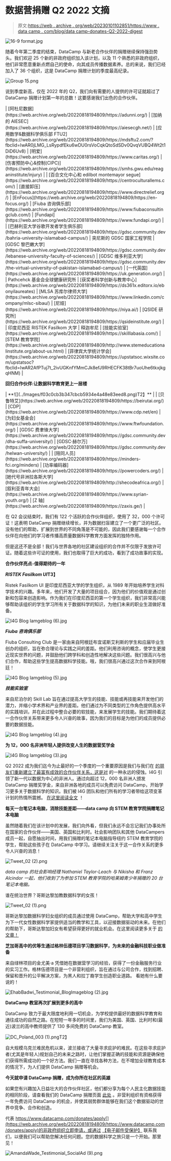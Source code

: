 # 数据营捐赠 Q2 2022 文摘

> 原文:[https://web . archive . org/web/20230101102851/https://www . data camp . com/blog/data camp-donates-Q2-2022-digest](https://web.archive.org/web/20230101102851/https://www.datacamp.com/blog/datacamp-donates-q2-2022-digest)

![16-9 format.jpg](../Images/c9767cd351da8b6762c2ed0065e8fcf4.png)

随着今年第二季度的结束，DataCamp 与新老合作伙伴的捐赠继续保持强劲势头。我们欢迎 25 个新的非政府组织加入该计划，以及 11 个熟悉的非政府组织，他们非常愿意重新点燃自己的使命，向其成员传播数据素养。总的来说，我们已经加入了 36 个组织，这是 DataCamp 捐赠计划的季度最高纪录。

![Group 15.png](../Images/2d080573871ebe084f8fab0d7ec9cb89.png)

说到季度新高，仅在 2022 年的 Q2，我们向有需要的人提供的许可证就超过了 DataCamp 捐赠计划第一年的总数！这要感谢我们出色的合作伙伴。

<colgroup><col style="width: 27.5818%;"><col style="width: 20.3806%;"><col style="width: 22.2829%;"><col style="width: 15.0817%;"><col style="width: 14.5382%;"></colgroup>
| [阿杜尼数据](https://web.archive.org/web/20220818194809/https://adunni.org/) | [加纳的 AIESEC](https://web.archive.org/web/20220818194809/https://aiesecgh.net/) | [应用数学&数据科学俱乐部 FTU2](https://web.archive.org/web/20220818194809/https://mdsftu2.com/?fbclid=IwAR0jLMG_LsRypdfEku6wDU0rsVoCqkQtoSdSDv0QvqVUBQ4Wt2t1DiD6Uv8) | [明爱](https://web.archive.org/web/20220818194809/https://www.caritas.org/) | [伤害预防中心&控制(CIPC)](https://web.archive.org/web/20220818194809/https://smhs.gwu.edu/reaganinstitute/injury) |
| [百合文化中心和 edilbot montemayor segue](https://web.archive.org/web/20220818194809/https://centroculturallems.com/) | [直接卸压](https://web.archive.org/web/20220818194809/https://www.directrelief.org/) | [EnFocus](https://web.archive.org/web/20220818194809/https://en-focus.org/) | [Fiuba 咨询俱乐部](https://web.archive.org/web/20220818194809/https://www.fiubaconsultingclub.com/) | [Fundapi](https://web.archive.org/web/20220818194809/https://www.fundapi.org/) |
| [巴赫利亚大学谷歌开发者学生俱乐部](https://web.archive.org/web/20220818194809/https://gdsc.community.dev/bahria-university-islamabad-campus/) | 突尼斯的 GDSC 国家工程学院 | [GDSC 黎巴嫩大学](https://web.archive.org/web/20220818194809/https://gdsc.community.dev/lebanese-university-faculty-of-sciences/) | [GDSC 维多利亚大学](https://web.archive.org/web/20220818194809/https://gdsc.community.dev/the-virtual-university-of-pakistan-islamabad-campus/) | [一代英国](https://web.archive.org/web/20220818194809/https://uk.generation.org/) |
| Pathcehck 基金会全球健康研究所 | [获奖者科学创新与教育中心](https://web.archive.org/web/20220818194809/https://ds361x.editorx.io/ebonyilaureates) | [MLSA 苏库尔律师大学](https://web.archive.org/web/20220818194809/https://www.linkedin.com/company/mlsc-sibau/) | [尼娅](https://web.archive.org/web/20220818194809/https://niya.ai/) | [QSIDE 研究所](https://web.archive.org/web/20220818194809/https://qsideinstitute.org/) |
| 印度尼西亚 RISTEK Fasilkom 大学 | 释迦牟尼 | [技能实验室](https://web.archive.org/web/20220818194809/https://skilllabasia.com/) | [STEM 教育学院](https://web.archive.org/web/20220818194809/http://www.stemeducationalinstitute.org/about-us.html) | [菲律宾大学统计学会](https://web.archive.org/web/20220818194809/https://upstatsoc.wixsite.com/upstatsoc?fbclid=IwAR2AfPTuj7t_2ivUGKnfYMmCJk8efJ9RHECFK38tBr7uoUhe6tkxjkgqHNM) |

**回归合作伙伴:让数据科学教育更上一层楼**

<colgroup><col style="width: 243px;"><col style="width: 243px;"><col style="width: 243px;"></colgroup>
| **![](../Images/f03c0cb3b347cbcb5934e4a48e83eed8.png)T2】** |

<colgroup><col style="width: 17.4451%;"><col style="width: 16.8956%;"><col style="width: 25.6868%;"><col style="width: 20.1923%;"><col style="width: 19.7802%;"></colgroup>
| [贝鲁特艾](https://web.archive.org/web/20220818194809/https://beirutai.org/) | [CDP](https://web.archive.org/web/20220818194809/https://www.cdp.net/en) | [为妇女基金会](https://web.archive.org/web/20220818194809/https://www.ftwfoundation.org/) | [GDSC 费聿锋大学](https://web.archive.org/web/20220818194809/https://gdsc.community.dev/dha-suffa-university/) | [GDSC·赫尔万](https://web.archive.org/web/20220818194809/https://gdsc.community.dev/helwan-university/) |
| [陪同人员](https://web.archive.org/web/20220818194809/https://minders-fci.org/minders) | [功率编码器](https://web.archive.org/web/20220818194809/https://powercoders.org/) | [她代号非洲拉各斯大学](https://web.archive.org/web/20220818194809/http://shecodeafrica.org/) | [叙利亚青年大会](https://web.archive.org/web/20220818194809/https://www.syrian-youth.org/) | [Z 轴](https://web.archive.org/web/20220818194809/https://zaxis.ge/) |

在 Q2 会议结束时，我们有 122 个活跃的合作伙伴组织，使用了 32，000 个许可证！这表明 DataCamp 捐赠继续增长，并为数据扫盲建立了一个更广泛的社区。没有他们的帮助，扩展到世界的不同角落是不可能的，因此我们要感谢每一个合作伙伴在向他们的学习者传播高质量数据科学教育方面发挥的独特作用。

但是这还不是全部！我们与世界各地的社区建设组织的合作并不仅限于发放许可证。随着这些许可证的使用，我们也取得了巨大的成功，看到了成功故事的实现。

**合作伙伴亮点-值得期待的一年**

***RISTEK Fasilkom UI*T3】**

Ristek Fasilkom UI 是印度尼西亚大学的学生组织，从 1989 年开始培养学生对科学技术的兴趣。多年来，他们开发了大量的项目组合，因为他们的价值观是通过创新和包容来创造影响。作为我们在印度尼西亚的第一个学生组织，我们非常高兴能够帮助该组织的学生学习所有关于数据科学的知识，为他们未来的职业生涯做好准备。

![I4G Blog Iamgeblog (6).jpg](../Images/1bc57301f99c60103cadb46ae1b85a1a.png)

***Fiuba 咨询俱乐部***

Fiuba Consulting Club 是一家由来自阿根廷布宜诺斯艾利斯的学生和应届毕业生创办的组织，旨在弥合理论与实践之间的差距。他们利用咨询的概念，使学生更接近现实世界的问题，并鼓励他们跨学科和创造性地解决这些问题。我们很高兴与他们合作，帮助这些学生提高数据科学技能。哦，我们很高兴通过这次合作来到阿根廷！

![I4G Blog Iamgeblog (5).jpg](../Images/0f08b47dde5893bce9f08a248f6f1270.png)

***技能实验室***

来自尼泊尔的 Skill Lab 旨在通过提高大学生的技能、技能或再技能来开发他们的潜力，并缩小学术界和产业界的差距。他们通过为不同类型的工作角色提供高水平的实践培训，并在此过程中整合必要的软技能，来发展学生的技能。我们期待着这一合作伙伴关系带来更多令人兴奋的故事，因为我们的目标是为他们的成员提供必要的数据技能。

![I4G Blog Iamgeblog (4).jpg](../Images/4107f7179f4d86a7ce534aff0c4b1851.png)

**为 12，000 名非洲年轻人提供改变人生的数据营奖学金**

![I4G Blog Iamgeblog (3).jpg](../Images/eab3601d571b40832ca5c7482afd395f.png)

Q2 2022 成为我们迄今为止最好的一个季度的一个重要原因是我们与我们在 [的朋友们重新建立了最富有成效的合作伙伴关系，这是对](https://web.archive.org/web/20220818194809/https://www.datacamp.com/blog/empowering-more-than-12000-young-african-with-a-data-science-scholarship) 的一种永远的侵蚀。I4G 引领了新一代以数据为中心的非洲人。通过向超过 12，000 名非洲人颁发 DataCamp 捐赠奖学金，来自非洲各地的成员可以免费访问 DataCamp，开始学习更多关于数据科学的知识。我们被 I4G 团队和他们所有的学习者带给这项变革计划的热情所震撼。 [在这里阅读全文](https://web.archive.org/web/20220818194809/https://www.datacamp.com/blog/empowering-more-than-12000-young-african-with-a-data-science-scholarship) ！

**每天一台笔记本电脑，消除技能差距——data camp 向 STEM 教育学院捐赠笔记本电脑**

虽然随着我们在该计划中的发展，我们向外看，但我们永远不会忘记我们办事处所在国家的合作伙伴——美国、英国和比利时。社会影响团队和其他 DataCampers 成员一起，自愿抽出时间，用我们捐赠的笔记本电脑指导纽约 STEM 教育学院的学生，帮助这些孩子在 DataCamp 中学习。请继续关注关于这一合作关系的更多令人兴奋的消息！

![Tweet_02 (2).png](../Images/fcb6d6fa4bee827752bb7e5bca339d03.png)

*data camp 的社会影响经理 Nathaniel Taylor-Leach 与 Nikisha 和 Franz Alcindor 一起，他们收到了为参加 STEM 教育学院的哈莱姆青少年捐赠的 20 台笔记本电脑。*

谁在统治世界？哥斯达黎加教数据科学的女孩！

![Tweet_02 (1).png](../Images/8a9e3e576f0eef133b88e25c24c22b04.png)

哥斯达黎加数据科学妇女组织的成员通过使用 DataCamp，帮助大学和高中学生为下一代女性数据科学家提供适当的教学和工具，以迎接数据驱动的未来。在他们的帮助下，哥斯达黎加妇女有希望获得更好的就业机会。在这里阅读更多关于 [的文章！](https://web.archive.org/web/20220818194809/https://www.datacamp.com/blog/how-datacamp-donates-is-helping-young-women-in-costa-rica-engage-in-data-science)

**芝加哥高中的优等生通过格林伍德项目学习数据科学，为未来的金融科技职业做准备**

来自绿林项目的金尤美·a 凭借她在数据营学习的经验，获得了一份金融服务行业的实习工作。格林伍德项目是一个非营利组织，旨在通过与公司合作，找到招聘、保留和晋升的公平解决方案，为黑人和拉丁裔学生创造职业道路。 看她有什么要说的！

![EhabBadwi_Testimonial_BlogImageblog (2).jpg](../Images/eb6ac6bc03008a74bef16155cf847f2c.png)

**DataCamp 教室再次扩展到更多的高中**

DataCamp 致力于最大限度地利用一切机会，为学校提供最好的数据科学教育和通往成功的自然之路。在短短一年多的时间里，我们为美国、英国、比利时和(最近)波兰的高中教师提供了 130 多间免费的 DataCamp 教室。

![DC_Poland_003 (1).png](../Images/086d4b3e622ab49ffcc893e2825abd36.png)T2】

自大规模乌克兰难民危机以来，波兰接收了大量寻求庇护的难民。在这些寻求庇护者(尤其是年轻人)规划自己的未来之路时，让他们掌握正确的技能和资源是确保他们获得所需成功的一个好方法。我们一直在寻找各种方法，在不增加全球教育成本的情况下，为人们提供 DataCamp 捐赠等机会。

**今天就申请 DataCamp 捐赠，成为你所在社区的英雄**

如果您有兴趣加入日益壮大的合作伙伴社区，他们都分享为每个人民主化数据技能的相同阶段，请查看我们的 DataCamp 捐赠页面 [此处](https://web.archive.org/web/20220818194809/https://www.datacamp.com/donates) 。非营利组织有资格获得一年免费访问 DataCamp 的机会，并使其弱势群体能够在我们这个数据驱动的世界中竞争、合作和创造。

代表 https://www.datacamp.com/donates/apply[](https://web.archive.org/web/20220818194809/https://www.datacamp.com/donates/apply)的非政府组织立即申请，或通过 [【电子邮件受保护】](/web/20220818194809/https://www.datacamp.com/cdn-cgi/l/email-protection#9cf8f3f2fde8f9dcf8fde8fdfffdf1ecb2fff3f1) 联系我们，以便我们可以帮助您解决任何问题。您的数据科学之旅只是一个开始。那里见！

![AmandaWade_Testimonial_SocialAd (9).png](../Images/2dd429692c27668b0c199753ded3875b.png)